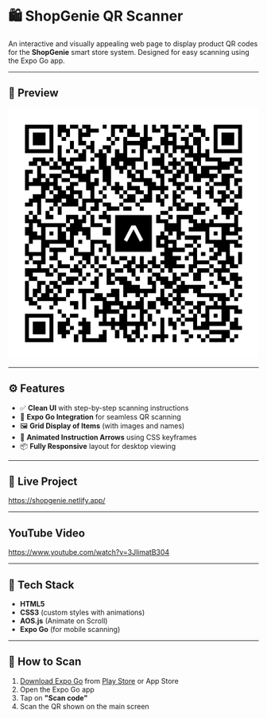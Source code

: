 # 🛍️ ShopGenie QR Scanner

An interactive and visually appealing web page to display product QR codes for the **ShopGenie** smart store system. Designed for easy scanning using the Expo Go app.

---

## 📸 Preview

![QR Scanner UI](./assets/qrs/mainqr.png)

---

## ⚙️ Features

- ✅ **Clean UI** with step-by-step scanning instructions
- 📱 **Expo Go Integration** for seamless QR scanning
- 🖼️ **Grid Display of Items** (with images and names)
- 💨 **Animated Instruction Arrows** using CSS keyframes
- 📦 **Fully Responsive** layout for desktop viewing

---

## 🔗 Live Project
https://shopgenie.netlify.app/

---
## YouTube Video
https://www.youtube.com/watch?v=3JlimatB304

---

## 🧰 Tech Stack

- **HTML5**  
- **CSS3** (custom styles with animations)  
- **AOS.js** (Animate on Scroll)  
- **Expo Go** (for mobile scanning)

---

## 📲 How to Scan

1. [Download Expo Go](https://expo.dev/client) from [Play Store](https://play.google.com/store/apps/details?id=host.exp.exponent) or App Store  
2. Open the Expo Go app  
3. Tap on **"Scan code"**  
4. Scan the QR shown on the main screen
